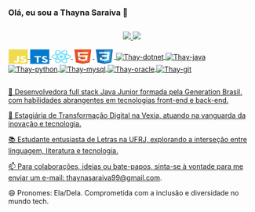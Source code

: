 ### Olá, eu sou a Thayna Saraiva 👋

##



          

<div align="center">
  <a href="https://github.com/thaynasaraiva">
  <img height="180em" src="https://github-readme-stats.vercel.app/api?username=thaynasaraiva&show_icons=true&theme=omni&include_all_commits=true&count_private=true"/>
  <img height="180em" src="https://github-readme-stats.vercel.app/api/top-langs/?username=thaynasaraiva&layout=compact&langs_count=7&theme=omni"/>
</div>


<div style="display: inline_block"><br>
  <img align="center" alt="Thay-Js" height="30" width="40" src="https://raw.githubusercontent.com/devicons/devicon/master/icons/javascript/javascript-plain.svg">
  <img align="center" alt="Thay-Ts" height="30" width="40" src="https://raw.githubusercontent.com/devicons/devicon/master/icons/typescript/typescript-plain.svg">
  <img align="center" alt="Thay-React" height="30" width="40" src="https://raw.githubusercontent.com/devicons/devicon/master/icons/react/react-original.svg">
  <img align="center" alt="Thay-HTML" height="30" width="40" src="https://raw.githubusercontent.com/devicons/devicon/master/icons/html5/html5-original.svg">
  <img align="center" alt="Thay-CSS" height="30" width="40" src="https://raw.githubusercontent.com/devicons/devicon/master/icons/css3/css3-original.svg">
  <img align="center" alt="Thay-dotnet" height="30" width="40" src="https://icongr.am/devicon/dot-net-original.svg?size=128&color=currentColor">
  <img align="center" alt="Thay-java" height="30" width="40" src="https://icongr.am/devicon/java-original.svg?size=128&color=currentColor">
  <img align="center" alt="Thay-python" height="30" width="40" src="https://icongr.am/devicon/python-original.svg?size=128&color=currentColor">
  <img align="center" alt="Thay-mysql" height="30" width="40" src="https://icongr.am/devicon/mysql-original-wordmark.svg?size=128&color=currentColor">
  <img align="center" alt="Thay-oracle" height="30" width="40" src="https://icongr.am/devicon/oracle-original.svg?size=128&color=currentColor">
  <img align="center" alt="Thay-git" height="30" width="40" src="https://icongr.am/devicon/git-original.svg?size=128&color=currentColor">


##
</div>

 

🚀 Desenvolvedora full stack Java Junior formada pela Generation Brasil, com habilidades abrangentes em tecnologias front-end e back-end.

💼 Estagiária de Transformação Digital na Vexia, atuando na vanguarda da inovação e tecnologia.

📚 Estudante entusiasta de Letras na UFRJ, explorando a interseção entre linguagem, literatura e tecnologia.

📫 Para colaborações, ideias ou bate-papos, sinta-se à vontade para me enviar um e-mail: thaynasaraiva99@gmail.com.

😄 Pronomes: Ela/Dela. Comprometida com a inclusão e diversidade no mundo tech.

